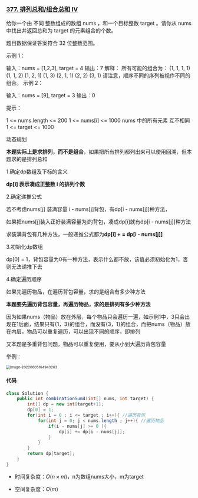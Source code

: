 ### [377. 排列总和/组合总和 Ⅳ ](https://leetcode.cn/problems/combination-sum-iv/)

给你一个由 不同 整数组成的数组 nums ，和一个目标整数 target 。请你从 nums 中找出并返回总和为 target 的元素组合的个数。

题目数据保证答案符合 32 位整数范围。

示例 1：

输入：nums = [1,2,3], target = 4
输出：7
解释：
所有可能的组合为：
(1, 1, 1, 1)
(1, 1, 2)
(1, 2, 1)
(1, 3)
(2, 1, 1)
(2, 2)
(3, 1)
请注意，顺序不同的序列被视作不同的组合。
示例 2：

输入：nums = [9], target = 3
输出：0


提示：

1 <= nums.length <= 200
1 <= nums[i] <= 1000
nums 中的所有元素 互不相同
1 <= target <= 1000





动态规划

**本题实际上是求排列，而不是组合**，如果把所有排列都列出来可以使用回溯，但本题求的是排列总和

1.确定dp数组及下标的含义

**dp[i] 表示凑成正整数 i 的排列个数**

2.确定递推公式

若不考虑nums[j] 装满容量 i - nums[j]背包，有dp[i - nums[j]]种方法，

如果把nums[j]装入正好装满容量为j的背包，凑成dp[i]就有dp[i - nums[j]]种方法

求装满背包有几种方法，一般递推公式都为**dp[i] + = dp[i - nums[j]]**

3.初始化dp数组

dp[0] = 1，背包容量为0有一种方法，表示什么都不放，该值必须初始化为1，否则无法递推下去

4.确定遍历顺序

如果先遍历物品，在遍历背包容量，求的是组合有多少种方法

**本题要先遍历背包容量，再遍历物品，求的是排列有多少种方法**

因为如果nums（物品）放在外层，每个物品只会遍历一遍，如示例1中，3只会出现在1后面，结果只有{1，3}的组合，而没有{3，1}的组合，而把nums（物品）放在内层，物品可以重复遍历，可以出现不同的顺序，即排列

又本题是多重背包问题，物品可以重复使用，要从小到大遍历背包容量

举例：

<img src="https://palepics.oss-cn-guangzhou.aliyuncs.com/img/202206051649355.png" alt="image-20220605164943263" style="zoom:67%;" />

#### 代码

```java
class Solution {
    public int combinationSum4(int[] nums, int target) {
        int[] dp = new int[target+1];
        dp[0] = 1;
        for(int i = 0 ; i <= target ; i++){ //遍历背包
            for(int j = 0; j < nums.length ; j++){ //遍历物品
                if(i - nums[j] >= 0 ){
                    dp[i] += dp[i - nums[j]];
                }
            }
        }
        return dp[target];
    }
}
```

- 时间复杂度：$O(n × m)$，n为数组nums大小，m为target

- 空间复杂度：$O(m)$